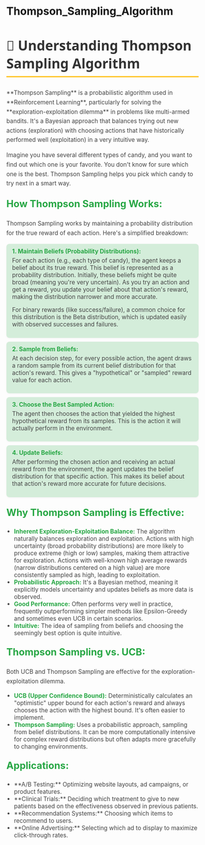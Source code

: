 # Thompson_Sampling_Algorithm

<h2 id="thompson-sampling-section" style="color: #333; font-family: 'Segoe UI', sans-serif; font-size: 2.5em; border-bottom: 3px solid #FFC107; padding-bottom: 10px;">
  🎲 Understanding Thompson Sampling Algorithm
</h2>
<p style="font-size: 1.1em; color: #444; line-height: 1.6;">
  **Thompson Sampling** is a probabilistic algorithm used in **Reinforcement Learning**, particularly for solving the **exploration-exploitation dilemma** in problems like multi-armed bandits. It's a Bayesian approach that balances trying out new actions (exploration) with choosing actions that have historically performed well (exploitation) in a very intuitive way.
</p>
<p style="font-size: 1.1em; color: #444; line-height: 1.6; margin-top: 15px;">
  Imagine you have several different types of candy, and you want to find out which one is your favorite. You don't know for sure which one is the best. Thompson Sampling helps you pick which candy to try next in a smart way.
</p>

<h3 style="color: #28A745; font-size: 1.8em; margin-top: 25px;">How Thompson Sampling Works:</h3>
<p style="font-size: 1.1em; color: #444; line-height: 1.6;">
  Thompson Sampling works by maintaining a probability distribution for the true reward of each action. Here's a simplified breakdown:
</p>
<ul style="list-style-type: none; padding: 0; font-size: 1.1em; color: #444;">
  <li style="margin-bottom: 10px; background-color: #D4EDDA; padding: 10px 15px; border-radius: 8px; box-shadow: 0 1px 5px rgba(0,0,0,0.05);">
    <strong style="color: #28A745;">1. Maintain Beliefs (Probability Distributions):</strong>
    <p style="margin-top: 5px;">For each action (e.g., each type of candy), the agent keeps a belief about its true reward. This belief is represented as a probability distribution. Initially, these beliefs might be quite broad (meaning you're very uncertain). As you try an action and get a reward, you update your belief about that action's reward, making the distribution narrower and more accurate.</p>
    <p style="margin-top: 5px;">For binary rewards (like success/failure), a common choice for this distribution is the Beta distribution, which is updated easily with observed successes and failures.</p>
  </li>
  <li style="margin-bottom: 10px; background-color: #D4EDDA; padding: 10px 15px; border-radius: 8px; box-shadow: 0 1px 5px rgba(0,0,0,0.05);">
    <strong style="color: #28A745;">2. Sample from Beliefs:</strong>
    <p style="margin-top: 5px;">At each decision step, for every possible action, the agent draws a random sample from its current belief distribution for that action's reward. This gives a "hypothetical" or "sampled" reward value for each action.</p>
  </li>
  <li style="margin-bottom: 10px; background-color: #D4EDDA; padding: 10px 15px; border-radius: 8px; box-shadow: 0 1px 5px rgba(0,0,0,0.05);">
    <strong style="color: #28A745;">3. Choose the Best Sampled Action:</strong>
    <p style="margin-top: 5px;">The agent then chooses the action that yielded the highest hypothetical reward from its samples. This is the action it will actually perform in the environment.</p>
  </li>
  <li style="margin-bottom: 10px; background-color: #D4EDDA; padding: 10px 15px; border-radius: 8px; box-shadow: 0 1px 5px rgba(0,0,0,0.05);">
    <strong style="color: #28A745;">4. Update Beliefs:</strong>
    <p style="margin-top: 5px;">After performing the chosen action and receiving an actual reward from the environment, the agent updates the belief distribution for that specific action. This makes its belief about that action's reward more accurate for future decisions.</p>
  </li>
</ul>

<h3 style="color: #28A745; font-size: 1.8em; margin-top: 25px;">Why Thompson Sampling is Effective:</h3>
<ul style="list-style-type: disc; padding-left: 20px; font-size: 1.1em; color: #444;">
  <li><strong style="color: #28A745;">Inherent Exploration-Exploitation Balance:</strong> The algorithm naturally balances exploration and exploitation. Actions with high uncertainty (broad probability distributions) are more likely to produce extreme (high or low) samples, making them attractive for exploration. Actions with well-known high average rewards (narrow distributions centered on a high value) are more consistently sampled as high, leading to exploitation.</li>
  <li><strong style="color: #28A745;">Probabilistic Approach:</strong> It's a Bayesian method, meaning it explicitly models uncertainty and updates beliefs as more data is observed.</li>
  <li><strong style="color: #28A745;">Good Performance:</strong> Often performs very well in practice, frequently outperforming simpler methods like Epsilon-Greedy and sometimes even UCB in certain scenarios.</li>
  <li><strong style="color: #28A745;">Intuitive:</strong> The idea of sampling from beliefs and choosing the seemingly best option is quite intuitive.</li>
</ul>
<h3 style="color: #28A745; font-size: 1.8em; margin-top: 25px;">Thompson Sampling vs. UCB:</h3>
<p style="font-size: 1.1em; color: #444; line-height: 1.6;">
  Both UCB and Thompson Sampling are effective for the exploration-exploitation dilemma.
</p>
<ul style="list-style-type: disc; padding-left: 20px; font-size: 1.1em; color: #444;">
  <li><strong style="color: #28A745;">UCB (Upper Confidence Bound):</strong> Deterministically calculates an "optimistic" upper bound for each action's reward and always chooses the action with the highest bound. It's often easier to implement.</li>
  <li><strong style="color: #28A745;">Thompson Sampling:</strong> Uses a probabilistic approach, sampling from belief distributions. It can be more computationally intensive for complex reward distributions but often adapts more gracefully to changing environments.</li>
</ul>
<h3 style="color: #28A745; font-size: 1.8em; margin-top: 25px;">Applications:</h3>
<ul style="list-style-type: disc; padding-left: 20px; font-size: 1.1em; color: #444;">
  <li>**A/B Testing:** Optimizing website layouts, ad campaigns, or product features.</li>
  <li>**Clinical Trials:** Deciding which treatment to give to new patients based on the effectiveness observed in previous patients.</li>
  <li>**Recommendation Systems:** Choosing which items to recommend to users.</li>
  <li>**Online Advertising:** Selecting which ad to display to maximize click-through rates.</li>
</ul>
